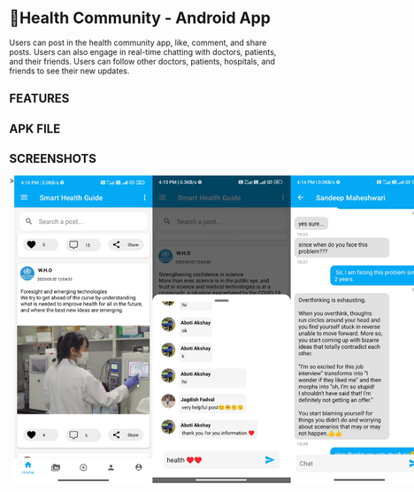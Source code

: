 # 📱Health Community - Android App
Users can post in the health community app, like, comment, and share posts. Users can also engage in real-time chatting with doctors, patients, and their friends. Users can follow other doctors, patients, hospitals, and friends to see their new updates.

## FEATURES
## APK FILE
## SCREENSHOTS
<div style="display: flex; flex-direction: row;">>
    <img src="https://github.com/abotiakshay/Health-Community/blob/0a02318fe70c3177351121435e4ce327571b4011/screenshot/Screenshot_2023-07-18-16-10-35-910_com.gtappdevelopers.instagram.jpg" width="250" />
    <img src="https://github.com/abotiakshay/Health-Community/blob/0a02318fe70c3177351121435e4ce327571b4011/screenshot/Screenshot_2023-07-18-16-15-43-015_com.gtappdevelopers.instagram.jpg" width="250" />
    <img src="https://github.com/abotiakshay/Health-Community/blob/0a02318fe70c3177351121435e4ce327571b4011/screenshot/Screenshot_2023-07-18-16-14-24-281_com.gtappdevelopers.instagram.jpg" width="250" />
     <img src="https://github.com/abotiakshay/Health-Community/blob/0a02318fe70c3177351121435e4ce327571b4011/screenshot/Screenshot_2023-07-18-16-17-45-296_com.gtappdevelopers.instagram.jpg" width="250" />
    
</div>

